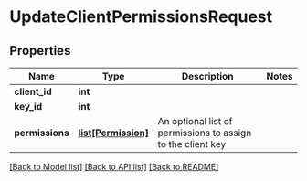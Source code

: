 # UpdateClientPermissionsRequest

## Properties
Name | Type | Description | Notes
------------ | ------------- | ------------- | -------------
**client_id** | **int** |  | 
**key_id** | **int** |  | 
**permissions** | [**list[Permission]**](Permission.md) | An optional list of permissions to assign to the client key | 

[[Back to Model list]](../README.md#documentation-for-models) [[Back to API list]](../README.md#documentation-for-api-endpoints) [[Back to README]](../README.md)

